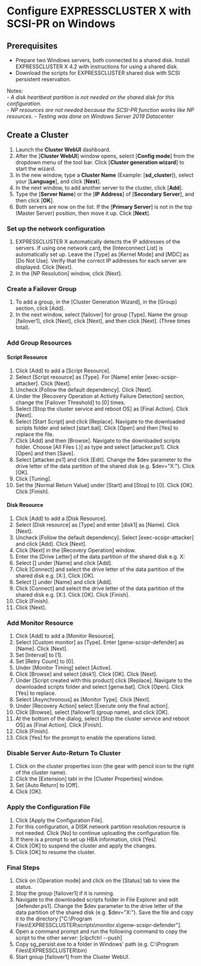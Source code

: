 # Configure EXPRESSCLUSTER X with SCSI-PR on Windows
## Prerequisites
- Prepare two Windows servers, both connected to a shared disk. Install EXPRESSCLUSTER X 4.2 with instructions for using a shared disk.    
- Download the scripts for EXPRESSCLUSTER shared disk with SCSI persistent reservation.    
    
Notes:    
    - *A disk heartbeat partition is not needed on the shared disk for this configuration.*    
    - *NP resources are not needed because the SCSI-PR function works like NP resources.*
    - *Testing was done on Windows Server 2019 Datacenter*

## Create a Cluster

1.	Launch the **Cluster WebUI** dashboard.
2.	After the [**Cluster WebUI**] window opens, select [**Config mode**] from the dropdown menu of the tool bar. Click [**Cluster generation wizard**] to start the wizard.
3.	In the new window, type a **Cluster Name** (Example: [**sd_cluster**]), select your [**Language**], and click [**Next**].
4.	In the next window, to add another server to the cluster, click [**Add**].
5.	Type the [**Server Name**] or the [**IP Address**] of [**Secondary Server**], and then click [**OK**].
6.	Both servers are now on the list. If the [**Primary Server**] is not in the top (Master Server) position, then move it up. Click [**Next**].

### Set up the network configuration
1.	EXPRESSCLUSTER X automatically detects the IP addresses of the servers. If using one network card, the [Interconnect List] is automatically set up. Leave the [Type] as [Kernel Mode] and [MDC] as [Do Not Use]. Verify that the correct IP addresses for each server are displayed. Click [Next].
2.	In the [NP Resolution] window, click [Next].

### Create a Failover Group
1.	To add a group, in the [Cluster Generation Wizard], in the [Group] section, click [Add].
2.	In the next window, select [failover] for group [Type]. Name the group [failover1], click [Next], click [Next], and then click [Next]. (Three times total).

### Add Group Resources
#### Script Resource
1.	Click [Add] to add a [Script Resource].
2.	Select [Script resource] as [Type]. For [Name] enter [exec-scsipr-attacker]. Click [Next].
3.	Uncheck [Follow the default dependency]. Click [Next].
4.	Under the [Recovery Operation at Activity Failure Detection] section, change the [Failover Threshold] to [0] times.
5.	Select [Stop the cluster service and reboot OS] as [Final Action]. Click [Next].
6.	Select [Start Script] and click [Replace]. Navigate to the downloaded scripts folder and select [start.bat]. Click [Open] and then [Yes] to replace the file.
7.	Click [Add] and then [Browse]. Navigate to the downloaded scripts folder. Choose [All Files (*.*)] as type and select [attacker.ps1]. Click [Open] and then [Save].
8.	Select [attacker.ps1] and click [Edit]. Change the $dev parameter to the drive letter of the data partition of the shared disk (e.g. $dev="X:"). Click [OK].
9.	Click [Tuning].
10.	Set the [Normal Return Value] under [Start] and [Stop] to [0]. Click [OK]. Click [Finish].

#### Disk Resource
1.	Click [Add] to add a [Disk Resource].
2.	Select [Disk resource] as [Type] and enter [disk1] as [Name]. Click [Next].
3.	Uncheck [Follow the default dependency]. Select [exec-scsipr-attacker] and click [Add]. Click [Next].
4.	Click [Next] in the [Recovery Operation] window.
5.	Enter the [Drive Letter] of the data partition of the shared disk e.g. X: 
6.	Select [<Primary Server>] under [Name] and click [Add].
7.	Click [Connect] and select the drive letter of the data partition of the shared disk e.g. [X:\]. Click [OK].
8.	Select [<Secondary Server>] under [Name] and click [Add].
9.	Click [Connect] and select the drive letter of the data partition of the shared disk e.g. [X:\]. Click [OK]. Click [Finish].
10.	Click [Finish].
11.	Click [Next].

### Add Monitor Resource
1.	Click [Add] to add a [Monitor Resource].
2.	Select [Custom monitor] as [Type]. Enter [genw-scsipr-defender] as [Name]. Click [Next].
3.	Set [Interval] to [1].
4.	Set [Retry Count] to [0].
3.	Under [Monitor Timing] select [Active].
4.	Click [Browse] and select [disk1]. Click [OK]. Click [Next].
5.	Under [Script created with this product] click [Replace]. Navigate to the downloaded scripts folder and select [genw.bat]. Click [Open]. Click [Yes] to replace.
6.	Select [Asynchronous] as [Monitor Type]. Click [Next].
7.	Under [Recovery Action] select [Execute only the final action].
8.	Click [Browse], select [failover1] (group name), and click [OK].
9.	At the bottom of the dialog, select [Stop the cluster service and reboot OS] as [Final Action]. Click [Finish].
10.	Click [Finish].
11.	Click [Yes] for the prompt to enable the operations listed.

### Disable Server Auto-Return To Cluster
1.	Click on the cluster properties icon (the gear with pencil icon to the right of the cluster name).
2.	Click the [Extension] tabl in the [Cluster Properties] window.
3.	Set [Auto Return] to [Off].
4.	Click [OK].

### Apply the Configuration File
1.	Click [Apply the Configuration File].
2.	For this configuration, a DISK network partition resolution resource is not needed. Click [No] to continue uploading the configuration file.
3.	If there is a prompt to set up HBA information, click [Yes].
4.	Click [OK] to suspend the cluster and apply the changes.
5.	Click [OK] to resume the cluster.

### Final Steps
1. Click on [Operation mode] and click on the [Status] tab to view the status.
2. Stop the group [failover1] if it is running.
3. Navigate to the downloaded scripts folder in File Explorer and edit [defender.ps1]. Change the $dev parameter to the drive letter of the data partition of the shared disk (e.g. $dev="X:"). Save the file and copy it to the directory ["C:\Program Files\EXPRESSCLUSTER\scripts\monitor.s\genw-scsipr-defender"].
4. Open a command prompt and run the following command to copy the script to the other server:
[clpcfctrl --push]
5. Copy sg_persist.exe to a folder in Windows' path (e.g. C:\Program Files\EXPRESSCLUSTER\bin)
6. Start group [failover1] from the Cluster WebUI.

